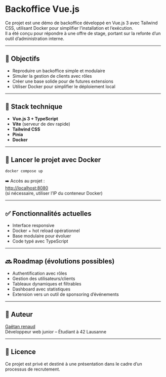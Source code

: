# Backoffice Vue.js

Ce projet est une démo de backoffice développé en Vue.js 3 avec Tailwind CSS, utilisant Docker pour simplifier l’installation et l’exécution.  
Il a été conçu pour répondre à une offre de stage, portant sur la refonte d’un outil d’administration interne.

---

## 🚀 Objectifs

- Reproduire un backoffice simple et modulaire
- Simuler la gestion de clients avec rôles
- Créer une base solide pour de futures extensions
- Utiliser Docker pour simplifier le déploiement local

---

## 🧱 Stack technique

- **Vue.js 3 + TypeScript**
- **Vite** (serveur de dev rapide)
- **Tailwind CSS**
- **Pinia**
- **Docker**

---

## 🐳 Lancer le projet avec Docker

```bash
docker compose up
```

➡️ Accès au projet :  
[http://localhost:8080](http://localhost:8080)  
(si nécessaire, utiliser l’IP du conteneur Docker)

---

## ✅ Fonctionnalités actuelles

- Interface responsive
- Docker + hot reload opérationnel
- Base modulaire pour évoluer
- Code typé avec TypeScript

---

## 🔜 Roadmap (évolutions possibles)

- Authentification avec rôles
- Gestion des utilisateurs/clients
- Tableaux dynamiques et filtrables
- Dashboard avec statistiques
- Extension vers un outil de sponsoring d’événements

---

## 👤 Auteur

[Gaëtan renaud](https://github.com/garenaud)  
Développeur web junior – Étudiant à 42 Lausanne

---

## 📝 Licence

Ce projet est privé et destiné à une présentation dans le cadre d’un processus de recrutement.
